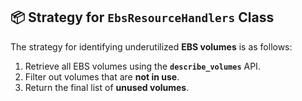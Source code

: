 ## 📦 Strategy for `EbsResourceHandlers` Class  

The strategy for identifying underutilized **EBS volumes** is as follows:  

1. Retrieve all EBS volumes using the **`describe_volumes`** API.  
2. Filter out volumes that are **not in use**.  
3. Return the final list of **unused volumes**.  
